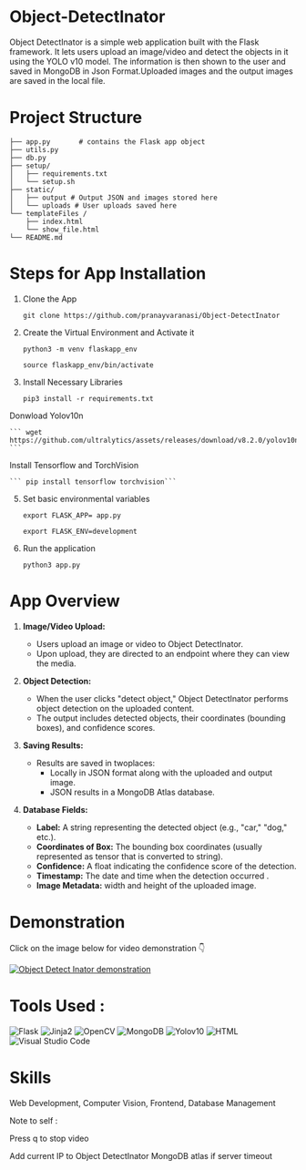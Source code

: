 # Object-DetectInator
Object DetectInator is a simple web application built with the Flask framework. It lets users upload an image/video and detect the objects in it using the YOLO v10 model. The information is then shown to the user and saved in MongoDB in Json Format.Uploaded images and the output images are saved in the local file. 
# Project Structure
```
├── app.py       # contains the Flask app object
├── utils.py
├── db.py
├── setup/
│   ├── requirements.txt
│   └── setup.sh 
├── static/   
│   ├── output # Output JSON and images stored here
│   └── uploads # User uploads saved here
└── templateFiles /
    ├── index.html
    └── show_file.html
└── README.md
```

# Steps for App Installation
1. Clone the App

     ``` git clone https://github.com/pranayvaranasi/Object-DetectInator ```

2. Create the Virtual Environment and Activate it

    ``` python3 -m venv flaskapp_env ```

    ```source flaskapp_env/bin/activate```

3.  Install Necessary Libraries

    ```pip3 install -r requirements.txt```

Donwload Yolov10n

    ``` wget https://github.com/ultralytics/assets/releases/download/v8.2.0/yolov10n.pt ```

Install Tensorflow and TorchVision

    ``` pip install tensorflow torchvision```

5. Set basic environmental variables

    ``` export FLASK_APP= app.py ```

    ```export FLASK_ENV=development ```

6. Run the application

   ``` python3 app.py ```

# App Overview

1. **Image/Video Upload:**
   - Users upload an image or video to Object DetectInator.
   - Upon upload, they are directed to an endpoint where they can view the media.

2. **Object Detection:**
   - When the user clicks "detect object," Object DetectInator performs object detection on the uploaded content.
   - The output includes detected objects, their coordinates (bounding boxes), and confidence scores.

3. **Saving Results:**
   - Results are saved in twoplaces:
     - Locally in JSON format along with the uploaded and output image.
     - JSON results in a MongoDB Atlas database.

4. **Database Fields:**
     - **Label:** A string representing the detected object (e.g., "car," "dog," etc.).
     - **Coordinates of Box:** The bounding box coordinates (usually represented as tensor that is converted to string).
     - **Confidence:** A float indicating the confidence score of the detection.
     - **Timestamp:** The date and time when the detection occurred .
     - **Image Metadata:** width and height of the uploaded image.
# Demonstration 

Click on the image below for video demonstration 👇

[![Object Detect Inator demonstration](https://res.cloudinary.com/drd8empws/image/upload/v1719215244/Object_DetectInator_logo_wlq4xd.jpg)](https://youtu.be/UVslmSBn8NI)


# Tools Used : 

![Flask](https://github.com/pranayvaranasi/Object-DetectInator/assets/142153387/c9f08ab3-6179-4d3f-8010-a466e8e76b49) ![Jinja2](https://github.com/pranayvaranasi/Object-DetectInator/assets/142153387/13a90906-8ff9-4399-8219-d116495ca87e)
 ![OpenCV](https://github.com/pranayvaranasi/Object-DetectInator/assets/142153387/1ae6f603-fadf-47b7-9273-d127232579cd) ![MongoDB](https://github.com/pranayvaranasi/Object-DetectInator/assets/142153387/34e6444d-7c1e-4f04-aefb-0637092c6690) ![Yolov10](https://github.com/pranayvaranasi/Object-DetectInator/assets/142153387/fb1aa1f4-c528-4774-b987-88901fd498f3)
 ![HTML](https://github.com/pranayvaranasi/Object-DetectInator/assets/142153387/d17bde79-ca56-4000-b29a-5fd3c8b70656)
 ![Visual Studio Code](https://github.com/pranayvaranasi/Object-DetectInator/assets/142153387/98238cea-4cc4-4911-b3aa-2c108ed526b5) 

# Skills

Web Development, Computer Vision, Frontend, Database Management

Note to self :

Press q to stop video

Add current IP to Object DetectInator MongoDB atlas if server timeout




